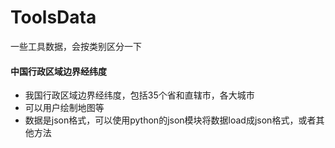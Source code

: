 # ToolsData
一些工具数据，会按类别区分一下

#### 中国行政区域边界经纬度
* 我国行政区域边界经纬度，包括35个省和直辖市，各大城市
* 可以用户绘制地图等
* 数据是json格式，可以使用python的json模块将数据load成json格式，或者其他方法
